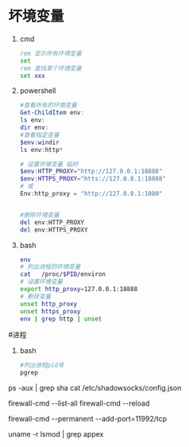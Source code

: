 
# 坏境变量

1. cmd
    ```cmd
    rem 显示所有环境变量
    set
    rem 查找某个环境变量
    set xxx
    ```
1. powershell
    ```powershell
    #查看所有的环境变量
    Get-ChildItem env:
    ls env:
    dir env:
    #查看指定变量
    $env:windir
    ls env:http*

    # 设置环境变量 临时
    $env:HTTP_PROXY="http://127.0.0.1:18888"
    $env:HTTPS_PROXY="htts://127.0.0.1:18888"
    # 或
    Env:http_proxy = "http://127.0.0.1:1080"


    #删除环境变量
    del env:HTTP_PROXY
    del env:HTTPS_PROXY
    ```
1. bash
    ```bash
    env
    # 列出进程的环境变量
    cat   /proc/$PID/environ
    # 设置环境变量
    export http_proxy=127.0.0.1:18888
    # 删除变量
    unset http_proxy
    unset https_proxy
    env | grep http | unset

    ```


#进程
1. bash
    ```bash
    #列出进程pid号
    pgrep
    ```

ps -aux | grep sha
cat /etc/shadowsocks/config.json


 firewall-cmd --list-all
 firewall-cmd --reload

 firewall-cmd --permanent --add-port=11992/tcp

uname -r
 lsmod | grep appex